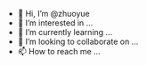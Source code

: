 - 👋 Hi, I’m @zhuoyue
- 👀 I’m interested in ...
- 🌱 I’m currently learning ...
- 💞️ I’m looking to collaborate on ...
- 📫 How to reach me ...

<!---
zhuoyue/zhuoyue is a ✨ special ✨ repository because its `README.md` (this file) appears on your GitHub profile.
You can click the Preview link to take a look at your changes.
--->
